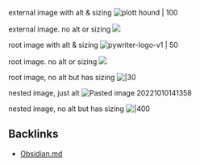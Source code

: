 external image with alt & sizing
![plott hound | 100](https://images.dog.ceo/breeds/hound-plott/hhh_plott002.jpg)

external image. no alt or sizing
![](https://images.dog.ceo/breeds/puggle/IMG_071023.jpg)


root image with alt & sizing
![pywriter-logo-v1 | 50](attachments/pywriter-logo-v1%201.png)


root image. no alt or sizing
![](attachments/pywriter-logo-v1%201.png)

root image, no alt but has sizing
![|30](attachments/pywriter-logo-v1%201.png)

nested image, just alt
![Pasted image 20221010141358](attachments/Pasted%20image%2020221010141358%201.png)

nested image, no alt but has sizing
![|400](attachments/Pasted%20image%2020221010122820%201.png)


## Backlinks
- [Obsidian.md](📁developer/Home%20Lab%20🏠/Obsidian.md.md)